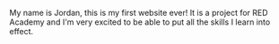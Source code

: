 My name is Jordan, this is my first website ever!
It is a project for RED Academy and I'm very excited to be able to put all the skills I learn into effect.